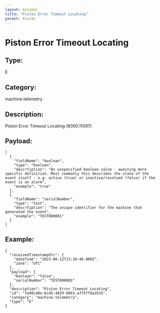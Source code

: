 ```yaml
---
layout: minimal
title: "Piston Error Timeout Locating"
parent: Alarms
---
```


# Piston Error Timeout Locating

## Type:

E

## Category:

machine.telemetry

## Description: 

Piston Error Timeout Locating (8000.11097)

## Payload:

```
[
  {
    "fieldName": "boolean",
    "type": "boolean",
    "descrtiption": "An unspecified boolean value - awaiting more specific definition. Most commonly this describes the state of the event itself - e.g. active (true) or inactive/resolved (false) if the event is an alarm",
    "example": "true"
  },
  {
    "fieldName": "serialNumber",
    "type": "text",
    "descrtiption": "The unique identifier for the machine that generated the event",
    "example": "TEST000001"
  }
]
```

## Example:

```
{
  "receivedTimestampUtc": {
    "dateTime": "2023-06-12T13:10:46.000Z",
    "zone": "UTC"
  },
  "payload": {
    "boolean": "false",
    "serialNumber": "TEST000001"
  },
  "description": "Piston Error Timeout Locating",
  "id": "fa90c48e-6cd5-4829-b063-a7f57f8a2b35",
  "category": "machine.telemetry",
  "type": "E"
}
```
